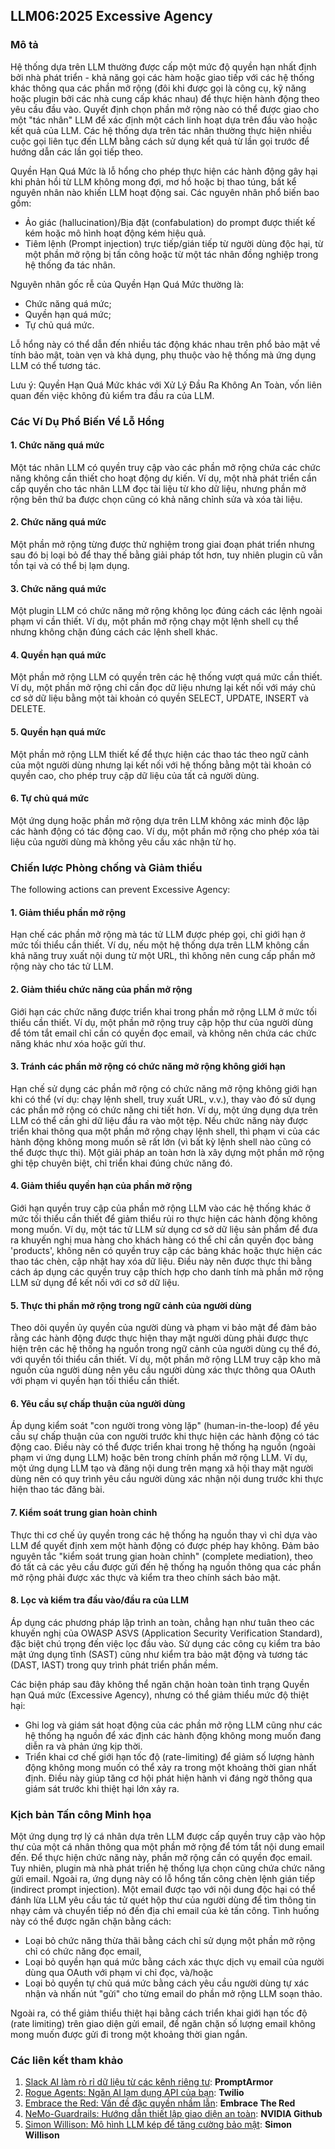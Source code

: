 ## LLM06:2025 Excessive Agency

### Mô tả

Hệ thống dựa trên LLM thường được cấp một mức độ quyền hạn nhất định bởi nhà phát triển - khả năng gọi các hàm hoặc giao tiếp với các hệ thống khác thông qua các phần mở rộng (đôi khi được gọi là công cụ, kỹ năng hoặc plugin bởi các nhà cung cấp khác nhau) để thực hiện hành động theo yêu cầu đầu vào. Quyết định chọn phần mở rộng nào có thể được giao cho một "tác nhân" LLM để xác định một cách linh hoạt dựa trên đầu vào hoặc kết quả của LLM. Các hệ thống dựa trên tác nhân thường thực hiện nhiều cuộc gọi liên tục đến LLM bằng cách sử dụng kết quả từ lần gọi trước để hướng dẫn các lần gọi tiếp theo.

Quyền Hạn Quá Mức là lỗ hổng cho phép thực hiện các hành động gây hại khi phản hồi từ LLM không mong đợi, mơ hồ hoặc bị thao túng, bất kể nguyên nhân nào khiến LLM hoạt động sai. Các nguyên nhân phổ biến bao gồm:
* Ảo giác (hallucination)/Bịa đặt (confabulation) do prompt được thiết kế kém hoặc mô hình hoạt động kém hiệu quả.
* Tiêm lệnh (Prompt injection) trực tiếp/gián tiếp từ người dùng độc hại, từ một phần mở rộng bị tấn công hoặc từ một tác nhân đồng nghiệp trong hệ thống đa tác nhân.

Nguyên nhân gốc rễ của Quyền Hạn Quá Mức thường là:
* Chức năng quá mức;
* Quyền hạn quá mức;
* Tự chủ quá mức.

Lỗ hổng này có thể dẫn đến nhiều tác động khác nhau trên phổ bảo mật về tính bảo mật, toàn vẹn và khả dụng, phụ thuộc vào hệ thống mà ứng dụng LLM có thể tương tác.

Lưu ý: Quyền Hạn Quá Mức khác với Xử Lý Đầu Ra Không An Toàn, vốn liên quan đến việc không đủ kiểm tra đầu ra của LLM.

### Các Ví Dụ Phổ Biến Về Lỗ Hổng

#### 1. Chức năng quá mức
  Một tác nhân LLM có quyền truy cập vào các phần mở rộng chứa các chức năng không cần thiết cho hoạt động dự kiến. Ví dụ, một nhà phát triển cần cấp quyền cho tác nhân LLM đọc tài liệu từ kho dữ liệu, nhưng phần mở rộng bên thứ ba được chọn cũng có khả năng chỉnh sửa và xóa tài liệu.
#### 2. Chức năng quá mức
  Một phần mở rộng từng được thử nghiệm trong giai đoạn phát triển nhưng sau đó bị loại bỏ để thay thế bằng giải pháp tốt hơn, tuy nhiên plugin cũ vẫn tồn tại và có thể bị lạm dụng.
#### 3. Chức năng quá mức
  Một plugin LLM có chức năng mở rộng không lọc đúng cách các lệnh ngoài phạm vi cần thiết. Ví dụ, một phần mở rộng chạy một lệnh shell cụ thể nhưng không chặn đúng cách các lệnh shell khác.
#### 4. Quyền hạn quá mức
  Một phần mở rộng LLM có quyền trên các hệ thống vượt quá mức cần thiết. Ví dụ, một phần mở rộng chỉ cần đọc dữ liệu nhưng lại kết nối với máy chủ cơ sở dữ liệu bằng một tài khoản có quyền SELECT, UPDATE, INSERT và DELETE.
#### 5. Quyền hạn quá mức
  Một phần mở rộng LLM thiết kế để thực hiện các thao tác theo ngữ cảnh của một người dùng nhưng lại kết nối với hệ thống bằng một tài khoản có quyền cao, cho phép truy cập dữ liệu của tất cả người dùng.
#### 6. Tự chủ quá mức
  Một ứng dụng hoặc phần mở rộng dựa trên LLM không xác minh độc lập các hành động có tác động cao. Ví dụ, một phần mở rộng cho phép xóa tài liệu của người dùng mà không yêu cầu xác nhận từ họ.

### Chiến lược Phòng chống và Giảm thiểu

The following actions can prevent Excessive Agency:

#### 1. Giảm thiểu phần mở rộng
  Hạn chế các phần mở rộng mà tác tử LLM được phép gọi, chỉ giới hạn ở mức tối thiểu cần thiết. Ví dụ, nếu một hệ thống dựa trên LLM không cần khả năng truy xuất nội dung từ một URL, thì không nên cung cấp phần mở rộng này cho tác tử LLM.
#### 2. Giảm thiểu chức năng của phần mở rộng
  Giới hạn các chức năng được triển khai trong phần mở rộng LLM ở mức tối thiểu cần thiết. Ví dụ, một phần mở rộng truy cập hộp thư của người dùng để tóm tắt email chỉ cần có quyền đọc email, và không nên chứa các chức năng khác như xóa hoặc gửi thư.
#### 3. Tránh các phần mở rộng có chức năng mở rộng không giới hạn
  Hạn chế sử dụng các phần mở rộng có chức năng mở rộng không giới hạn khi có thể (ví dụ: chạy lệnh shell, truy xuất URL, v.v.), thay vào đó sử dụng các phần mở rộng có chức năng chi tiết hơn. Ví dụ, một ứng dụng dựa trên LLM có thể cần ghi dữ liệu đầu ra vào một tệp. Nếu chức năng này được triển khai thông qua một phần mở rộng chạy lệnh shell, thì phạm vi của các hành động không mong muốn sẽ rất lớn (vì bất kỳ lệnh shell nào cũng có thể được thực thi). Một giải pháp an toàn hơn là xây dựng một phần mở rộng ghi tệp chuyên biệt, chỉ triển khai đúng chức năng đó.
#### 4. Giảm thiểu quyền hạn của phần mở rộng
  Giới hạn quyền truy cập của phần mở rộng LLM vào các hệ thống khác ở mức tối thiểu cần thiết để giảm thiểu rủi ro thực hiện các hành động không mong muốn. Ví dụ, một tác tử LLM sử dụng cơ sở dữ liệu sản phẩm để đưa ra khuyến nghị mua hàng cho khách hàng có thể chỉ cần quyền đọc bảng 'products', không nên có quyền truy cập các bảng khác hoặc thực hiện các thao tác chèn, cập nhật hay xóa dữ liệu. Điều này nên được thực thi bằng cách áp dụng các quyền truy cập thích hợp cho danh tính mà phần mở rộng LLM sử dụng để kết nối với cơ sở dữ liệu.
#### 5. Thực thi phần mở rộng trong ngữ cảnh của người dùng
  Theo dõi quyền ủy quyền của người dùng và phạm vi bảo mật để đảm bảo rằng các hành động được thực hiện thay mặt người dùng phải được thực hiện trên các hệ thống hạ nguồn trong ngữ cảnh của người dùng cụ thể đó, với quyền tối thiểu cần thiết. Ví dụ, một phần mở rộng LLM truy cập kho mã nguồn của người dùng nên yêu cầu người dùng xác thực thông qua OAuth với phạm vi quyền hạn tối thiểu cần thiết.
#### 6.  Yêu cầu sự chấp thuận của người dùng
  Áp dụng kiểm soát "con người trong vòng lặp" (human-in-the-loop) để yêu cầu sự chấp thuận của con người trước khi thực hiện các hành động có tác động cao. Điều này có thể được triển khai trong hệ thống hạ nguồn (ngoài phạm vi ứng dụng LLM) hoặc bên trong chính phần mở rộng LLM. Ví dụ, một ứng dụng LLM tạo và đăng nội dung trên mạng xã hội thay mặt người dùng nên có quy trình yêu cầu người dùng xác nhận nội dung trước khi thực hiện thao tác đăng bài.
#### 7. Kiểm soát trung gian hoàn chỉnh
  Thực thi cơ chế ủy quyền trong các hệ thống hạ nguồn thay vì chỉ dựa vào LLM để quyết định xem một hành động có được phép hay không. Đảm bảo nguyên tắc "kiểm soát trung gian hoàn chỉnh" (complete mediation), theo đó tất cả các yêu cầu được gửi đến hệ thống hạ nguồn thông qua các phần mở rộng phải được xác thực và kiểm tra theo chính sách bảo mật.
#### 8. Lọc và kiểm tra đầu vào/đầu ra của LLM
Áp dụng các phương pháp lập trình an toàn, chẳng hạn như tuân theo các khuyến nghị của OWASP ASVS (Application Security Verification Standard), đặc biệt chú trọng đến việc lọc đầu vào. Sử dụng các công cụ kiểm tra bảo mật ứng dụng tĩnh (SAST) cũng như kiểm tra bảo mật động và tương tác (DAST, IAST) trong quy trình phát triển phần mềm.

Các biện pháp sau đây không thể ngăn chặn hoàn toàn tình trạng Quyền hạn Quá mức (Excessive Agency), nhưng có thể giảm thiểu mức độ thiệt hại:

- Ghi log và giám sát hoạt động của các phần mở rộng LLM cũng như các hệ thống hạ nguồn để xác định các hành động không mong muốn đang diễn ra và phản ứng kịp thời.
- Triển khai cơ chế giới hạn tốc độ (rate-limiting) để giảm số lượng hành động không mong muốn có thể xảy ra trong một khoảng thời gian nhất định. Điều này giúp tăng cơ hội phát hiện hành vi đáng ngờ thông qua giám sát trước khi thiệt hại lớn xảy ra.

### Kịch bản Tấn công Minh họa

Một ứng dụng trợ lý cá nhân dựa trên LLM được cấp quyền truy cập vào hộp thư của một cá nhân thông qua một phần mở rộng để tóm tắt nội dung email đến. Để thực hiện chức năng này, phần mở rộng cần có quyền đọc email. Tuy nhiên, plugin mà nhà phát triển hệ thống lựa chọn cũng chứa chức năng gửi email. Ngoài ra, ứng dụng này có lỗ hổng tấn công chèn lệnh gián tiếp (indirect prompt injection). Một email được tạo với nội dung độc hại có thể đánh lừa LLM yêu cầu tác tử quét hộp thư của người dùng để tìm thông tin nhạy cảm và chuyển tiếp nó đến địa chỉ email của kẻ tấn công. Tình huống này có thể được ngăn chặn bằng cách:
* Loại bỏ chức năng thừa thãi bằng cách chỉ sử dụng một phần mở rộng chỉ có chức năng đọc email,
* Loại bỏ quyền hạn quá mức bằng cách xác thực dịch vụ email của người dùng qua OAuth với phạm vi chỉ đọc, và/hoặc
* Loại bỏ quyền tự chủ quá mức bằng cách yêu cầu người dùng tự xác nhận và nhấn nút "gửi" cho từng email do phần mở rộng LLM soạn thảo.

Ngoài ra, có thể giảm thiểu thiệt hại bằng cách triển khai giới hạn tốc độ (rate limiting) trên giao diện gửi email, để ngăn chặn số lượng email không mong muốn được gửi đi trong một khoảng thời gian ngắn.

### Các liên kết tham khảo

1. [Slack AI làm rò rỉ dữ liệu từ các kênh riêng tư](https://promptarmor.substack.com/p/slack-ai-data-exfiltration-from-private): **PromptArmor**
2. [Rogue Agents: Ngăn AI lạm dụng API của bạn](https://www.twilio.com/en-us/blog/rogue-ai-agents-secure-your-apis): **Twilio**
3. [Embrace the Red: Vấn đề đặc quyền nhầm lẫn](https://embracethered.com/blog/posts/2023/chatgpt-cross-plugin-request-forgery-and-prompt-injection./): **Embrace The Red**
4. [NeMo-Guardrails: Hướng dẫn thiết lập giao diện an toàn](https://github.com/NVIDIA/NeMo-Guardrails/blob/main/docs/security/guidelines.md): **NVIDIA Github**
6. [Simon Willison: Mô hình LLM kép để tăng cường bảo mật](https://simonwillison.net/2023/Apr/25/dual-llm-pattern/): **Simon Willison**

